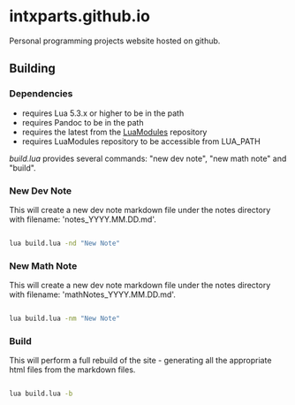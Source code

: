 # intxparts.github.io

Personal programming projects website hosted on github.

## Building

### Dependencies

- requires Lua 5.3.x or higher to be in the path
- requires Pandoc to be in the path
- requires the latest from the [LuaModules](https://github.com/intxparts/LuaModules) repository
- requires LuaModules repository to be accessible from LUA_PATH

*build.lua* provides several commands: "new dev note", "new math note" and "build".


### New Dev Note

This will create a new dev note markdown file under the notes directory with filename: 'notes_YYYY.MM.DD.md'.


```bat

lua build.lua -nd "New Note"

```

### New Math Note

This will create a new dev note markdown file under the notes directory with filename: 'mathNotes_YYYY.MM.DD.md'.


```bat

lua build.lua -nm "New Note"

```

### Build

This will perform a full rebuild of the site - generating all the appropriate html files from the markdown files.

```bat

lua build.lua -b

```


